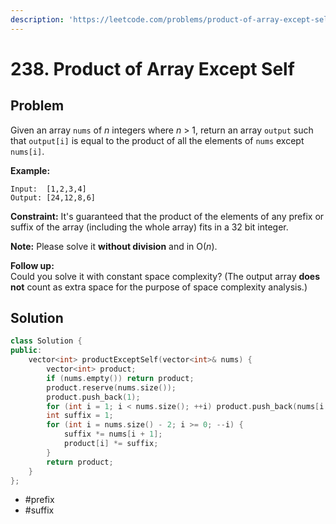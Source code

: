 ```yaml
---
description: 'https://leetcode.com/problems/product-of-array-except-self/'
---
```


# 238. Product of Array Except Self

## Problem

Given an array `nums` of _n_ integers where _n_ &gt; 1,  return an array `output` such that `output[i]` is equal to the product of all the elements of `nums` except `nums[i]`.

**Example:**

```text
Input:  [1,2,3,4]
Output: [24,12,8,6]
```

**Constraint:** It's guaranteed that the product of the elements of any prefix or suffix of the array \(including the whole array\) fits in a 32 bit integer.

**Note:** Please solve it **without division** and in O\(_n_\).

**Follow up:**  
 Could you solve it with constant space complexity? \(The output array **does not** count as extra space for the purpose of space complexity analysis.\)

## Solution

```cpp
class Solution {
public:
    vector<int> productExceptSelf(vector<int>& nums) {
        vector<int> product;
        if (nums.empty()) return product;
        product.reserve(nums.size());
        product.push_back(1);
        for (int i = 1; i < nums.size(); ++i) product.push_back(nums[i - 1] * product[i - 1]);
        int suffix = 1;
        for (int i = nums.size() - 2; i >= 0; --i) {
            suffix *= nums[i + 1];
            product[i] *= suffix;
        }
        return product;
    }
};
```

* \#prefix
* \#suffix

